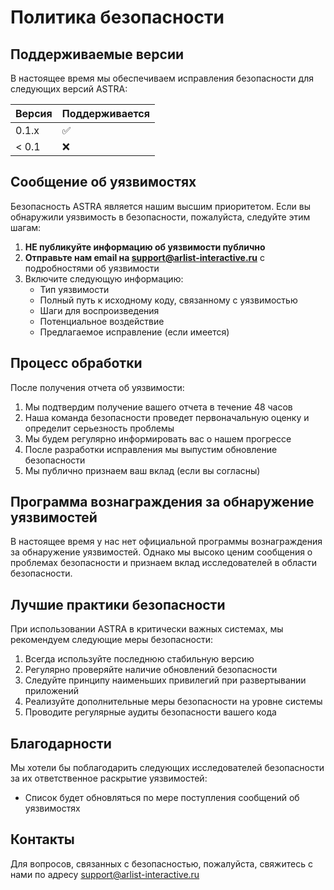 # Политика безопасности

## Поддерживаемые версии

В настоящее время мы обеспечиваем исправления безопасности для следующих версий ASTRA:

| Версия | Поддерживается |
| ------ | -------------- |
| 0.1.x  | ✅             |
| < 0.1  | ❌             |

## Сообщение об уязвимостях

Безопасность ASTRA является нашим высшим приоритетом. Если вы обнаружили уязвимость в безопасности, пожалуйста, следуйте этим шагам:

1. **НЕ публикуйте информацию об уязвимости публично**
2. **Отправьте нам email на support@arlist-interactive.ru** с подробностями об уязвимости
3. Включите следующую информацию:
   - Тип уязвимости
   - Полный путь к исходному коду, связанному с уязвимостью
   - Шаги для воспроизведения
   - Потенциальное воздействие
   - Предлагаемое исправление (если имеется)

## Процесс обработки

После получения отчета об уязвимости:

1. Мы подтвердим получение вашего отчета в течение 48 часов
2. Наша команда безопасности проведет первоначальную оценку и определит серьезность проблемы
3. Мы будем регулярно информировать вас о нашем прогрессе
4. После разработки исправления мы выпустим обновление безопасности
5. Мы публично признаем ваш вклад (если вы согласны)

## Программа вознаграждения за обнаружение уязвимостей

В настоящее время у нас нет официальной программы вознаграждения за обнаружение уязвимостей. Однако мы высоко ценим сообщения о проблемах безопасности и признаем вклад исследователей в области безопасности.

## Лучшие практики безопасности

При использовании ASTRA в критически важных системах, мы рекомендуем следующие меры безопасности:

1. Всегда используйте последнюю стабильную версию
2. Регулярно проверяйте наличие обновлений безопасности
3. Следуйте принципу наименьших привилегий при развертывании приложений
4. Реализуйте дополнительные меры безопасности на уровне системы
5. Проводите регулярные аудиты безопасности вашего кода

## Благодарности

Мы хотели бы поблагодарить следующих исследователей безопасности за их ответственное раскрытие уязвимостей:

- Список будет обновляться по мере поступления сообщений об уязвимостях

## Контакты

Для вопросов, связанных с безопасностью, пожалуйста, свяжитесь с нами по адресу support@arlist-interactive.ru